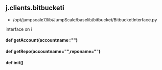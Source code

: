 ## j.clients.bitbucketi

- /opt/jumpscale7/lib/JumpScale/baselib/bitbucket/BitbucketInterface.py

interface on i

#### def getAccount(accountname="") 

    

#### def getRepo(accountname="",reponame="") 

    

#### def init() 

    

